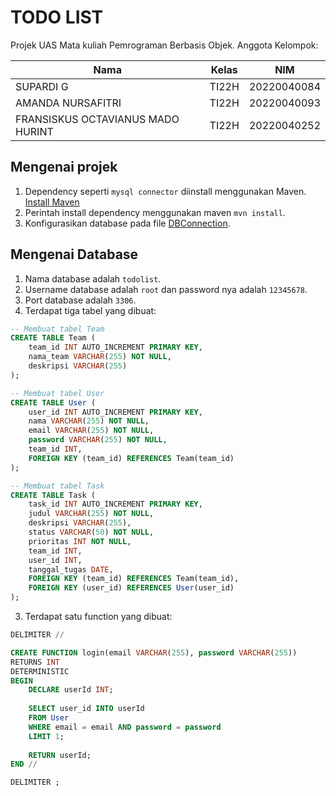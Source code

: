 # TODO LIST

Projek UAS Mata kuliah Pemrograman Berbasis Objek. Anggota Kelompok:

| Nama                              | Kelas | NIM         |
| --------------------------------- | ----- | ----------- |
| SUPARDI G                         | TI22H | 20220040084 |
| AMANDA NURSAFITRI                 | TI22H | 20220040093 |
| FRANSISKUS OCTAVIANUS MADO HURINT | TI22H | 20220040252 |

## Mengenai projek

1. Dependency seperti `mysql connector` diinstall menggunakan Maven. [Install Maven](https://maven.apache.org/install.html)
2. Perintah install dependency menggunakan maven `mvn install`.
3. Konfigurasikan database pada file [DBConnection](./src/main/java/com/todolist/DBConnection.java).

## Mengenai Database

1. Nama database adalah `todolist`.
2. Username database adalah `root` dan password nya adalah `12345678`.
3. Port database adalah `3306`.
4. Terdapat tiga tabel yang dibuat:

```sql
-- Membuat tabel Team
CREATE TABLE Team (
    team_id INT AUTO_INCREMENT PRIMARY KEY,
    nama_team VARCHAR(255) NOT NULL,
    deskripsi VARCHAR(255)
);

-- Membuat tabel User
CREATE TABLE User (
    user_id INT AUTO_INCREMENT PRIMARY KEY,
    nama VARCHAR(255) NOT NULL,
    email VARCHAR(255) NOT NULL,
    password VARCHAR(255) NOT NULL,
    team_id INT,
    FOREIGN KEY (team_id) REFERENCES Team(team_id)
);

-- Membuat tabel Task
CREATE TABLE Task (
    task_id INT AUTO_INCREMENT PRIMARY KEY,
    judul VARCHAR(255) NOT NULL,
    deskripsi VARCHAR(255),
    status VARCHAR(50) NOT NULL,
    prioritas INT NOT NULL,
    team_id INT,
    user_id INT,
    tanggal_tugas DATE,
    FOREIGN KEY (team_id) REFERENCES Team(team_id),
    FOREIGN KEY (user_id) REFERENCES User(user_id)
);
```

3. Terdapat satu function yang dibuat:

```sql
DELIMITER //

CREATE FUNCTION login(email VARCHAR(255), password VARCHAR(255)) 
RETURNS INT 
DETERMINISTIC
BEGIN
    DECLARE userId INT;
    
    SELECT user_id INTO userId
    FROM User
    WHERE email = email AND password = password
    LIMIT 1;
    
    RETURN userId;
END //

DELIMITER ;
```